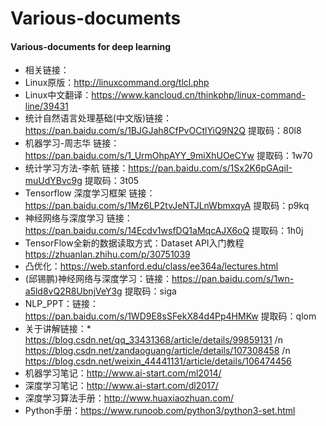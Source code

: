 
# Various-documents 
#### Various-documents for deep learning 
- 相关链接：
- Linux原版：http://linuxcommand.org/tlcl.php
- Linux中文翻译：https://www.kancloud.cn/thinkphp/linux-command-line/39431
- 统计自然语言处理基础(中文版)链接：https://pan.baidu.com/s/1BJGJah8CfPvOCtlYiQ9N2Q 提取码：80l8
- 机器学习-周志华 链接：https://pan.baidu.com/s/1_UrmOhpAYY_9miXhUOeCYw  提取码：1w70
- 统计学习方法-李航 链接：https://pan.baidu.com/s/1Sx2K6pGAqiI-muUdYBvc9g 提取码：3t05 
- Tensorflow 深度学习框架 链接：https://pan.baidu.com/s/1Mz6LP2tvJeNTJLnWbmxqyA 提取码：p9kq
- 神经网络与深度学习 链接：https://pan.baidu.com/s/14Ecdv1wsfDQ1aMqcAJX6oQ 提取码：1h0j
- TensorFlow全新的数据读取方式：Dataset API入门教程 https://zhuanlan.zhihu.com/p/30751039
- 凸优化：https://web.stanford.edu/class/ee364a/lectures.html
- (邱锡鹏)神经网络与深度学习：链接：https://pan.baidu.com/s/1wn-a5ld8vQ2R8UbnjVeY3g 提取码：siga 
- NLP_PPT：链接：https://pan.baidu.com/s/1WD9E8sSFekX84d4Pp4HMKw 提取码：qlom
- 关于讲解链接：* https://blog.csdn.net/qq_33431368/article/details/99859131
               /n https://blog.csdn.net/zandaoguang/article/details/107308458
               /n https://blog.csdn.net/weixin_44441131/article/details/106474456
- 机器学习笔记：http://www.ai-start.com/ml2014/   
- 深度学习笔记：http://www.ai-start.com/dl2017/
- 深度学习算法手册：http://www.huaxiaozhuan.com/
- Python手册：https://www.runoob.com/python3/python3-set.html     

